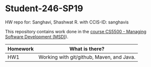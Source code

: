 # Student-246-SP19
HW repo for: Sanghavi, Shashwat R. with CCIS-ID: sanghavis

This repository contains work done in the [course CS5500 - Managing Software Development (MSD)](https://pages.github.ccs.neu.edu/CS5500-CourseMaterials/2019-spring/)).


Homework | What is there?
-------- | ----------------
HW1      | Working with git/github, Maven, and Java.
